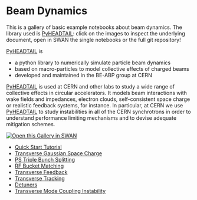 # Beam Dynamics

This is a gallery of basic example notebooks about beam dynamics. The library used is [PyHEADTAIL][pyheadtail]: click on the images to inspect the underlying document, open in SWAN the single notebooks or the full git repository!

[PyHEADTAIL][pyheadtail] is

- a python library to numerically simulate particle beam dynamics
- based on macro-particles to model collective effects of charged beams
- developed and maintained in the BE-ABP group at CERN

[PyHEADTAIL][pyheadtail] is used at CERN and other labs to study a wide range of collective effects in circular accelerators. It models beam interactions with wake fields and impedances, electron clouds, self-consistent space charge or realistic feedback systems, for instance. In particular, at CERN we use [PyHEADTAIL][pyheadtail] to study instabilities in all of the CERN synchrotrons in order to understand performance limiting mechanisms and to devise adequate mitigation schemes.

[<img class="open_in_swan" data-path="beams_dynamics" alt="Open this Gallery in SWAN" src="https://swanserver.web.cern.ch/swanserver/images/badge_swan_white_150.png">][gallery_url]

* [Quick Start Tutorial](beams_dynamics/index.ipynb)
* [Transverse Gaussian Space Charge](beams_dynamics/TransverseGaussianSpaceCharge.ipynb)
* [PS Triple Bunch Splitting](beams_dynamics/PS-TripleBunchSplitting.ipynb)
* [RF Bucket Matching](beams_dynamics/RFBucket_Matching.ipynb)
* [Transverse Feedback](beam_dynamics/TransverseDamper.ipynb)
* [Transverse Tracking](beams_dynamics/TransverseTrackingTest.ipynb)
* [Detuners](beams_dynamics/DetunersTest.ipynb)
* [Transverse Mode Coupling Instability](beams_dynamics/TMCI_2particle_model.ipynb)


[pyheadtail]:https://github.com/PyCOMPLETE/PyHEADTAIL/wiki
[gallery_url]:https://cern.ch/swanserver/cgi-bin/go/?projurl=https://github.com/PyCOMPLETE/PyHEADTAIL-playground.git